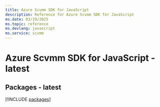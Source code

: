 ```yaml
---
title: Azure Scvmm SDK for JavaScript
description: Reference for Azure Scvmm SDK for JavaScript
ms.date: 03/19/2025
ms.topic: reference
ms.devlang: javascript
ms.service: scvmm
---
```

# Azure Scvmm SDK for JavaScript - latest
## Packages - latest
[!INCLUDE [packages](scvmm-index.md)]